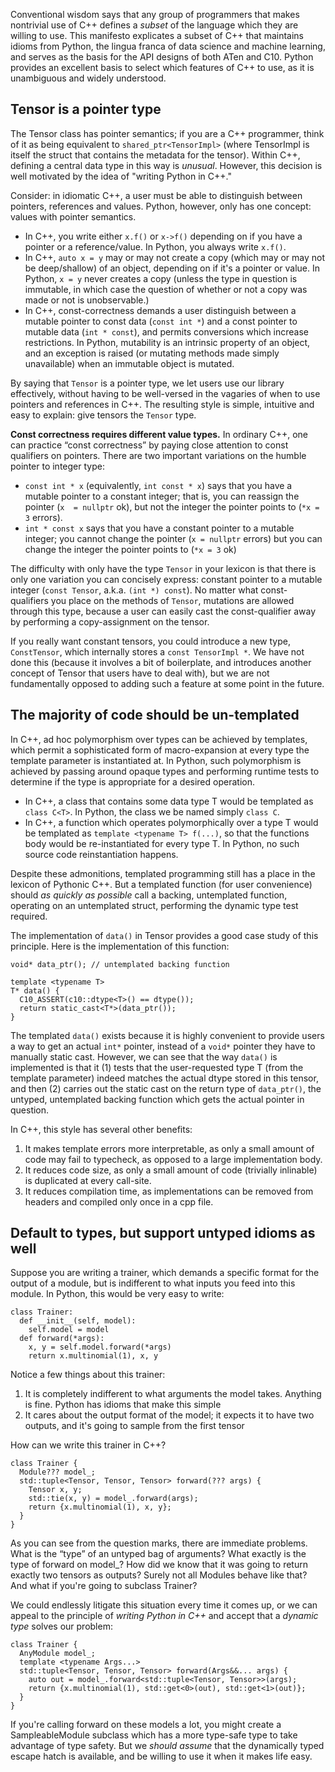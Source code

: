 Conventional wisdom says that any group of programmers that makes nontrivial use of C++ defines a *subset* of the language which they are willing to use. This manifesto explicates a subset of C++ that maintains idioms from Python, the lingua franca of data science and machine learning, and serves as the basis for the API designs of both ATen and C10. Python provides an excellent basis to select which features of C++ to use, as it is unambiguous and widely understood.

## Tensor is a pointer type

The Tensor class has pointer semantics; if you are a C++ programmer, think of it as being equivalent to `shared_ptr<TensorImpl>` (where TensorImpl is itself the struct that contains the metadata for the tensor). Within C++, defining a central data type in this way is *unusual*.  However, this decision is well motivated by the idea of "writing Python in C++."

Consider: in idiomatic C++, a user must be able to distinguish between pointers, references and values. Python, however, only has one concept: values with pointer semantics.

* In C++, you write either `x.f()`  or `x->f()` depending on if you have a pointer or a reference/value. In Python, you always write `x.f()`.
* In C++, `auto x = y` may or may not create a copy (which may or may not be deep/shallow) of an object, depending on if it's a pointer or value. In Python, `x = y` never creates a copy (unless the type in question is immutable, in which case the question of whether or not a copy was made or not is unobservable.)
* In C++, const-correctness demands a user distinguish between a mutable pointer to const data (`const int *`) and a const pointer to mutable data (`int * const`), and permits conversions which increase restrictions. In Python, mutability is an intrinsic property of an object, and an exception is raised (or mutating methods made simply unavailable) when an immutable object is mutated.

By saying that `Tensor` is a pointer type, we let users use our library effectively, without having to be well-versed in the vagaries of when to use pointers and references in C++.  The resulting style is simple, intuitive and easy to explain: give tensors the `Tensor` type.

**Const correctness requires different value types.** In ordinary C++, one can practice “const correctness” by paying close attention to const qualifiers on pointers. There are two important variations on the humble pointer to integer type:

* `const int * x` (equivalently, `int const * x`) says that you have a mutable pointer to a constant integer; that is, you can reassign the pointer (`x  = nullptr` ok), but not the integer the pointer points to (`*x = 3` errors).
* `int * const x` says that you have a constant pointer to a mutable integer; you cannot change the pointer (`x = nullptr` errors) but you can change the integer the pointer points to (`*x = 3` ok)

The difficulty with only have the type `Tensor` in your lexicon is that there is only one variation you can concisely express: constant pointer to a mutable integer (`const Tensor`, a.k.a. `(int *) const`). No matter what const-qualifiers you place on the methods of `Tensor`, mutations are allowed through this type, because a user can easily cast the const-qualifier away by performing a copy-assignment on the tensor.

If you really want constant tensors, you could introduce a new type, `ConstTensor`, which internally stores a `const TensorImpl *`. We have not done this (because it involves a bit of boilerplate, and introduces another concept of Tensor that users have to deal with), but we are not fundamentally opposed to adding such a feature at some point in the future.

## The majority of code should be un-templated

In C++, ad hoc polymorphism over types can be achieved by templates, which permit a sophisticated form of macro-expansion at every type the template parameter is instantiated at. In Python, such polymorphism is achieved by passing around opaque types and performing runtime tests to determine if the type is appropriate for a desired operation.

* In C++, a class that contains some data type T would be templated as `class C<T>`. In Python, the class we be named simply `class C`.
* In C++, a function which operates polymorphically over a type T would be templated as `template <typename T> f(...)`, so that the functions body would be re-instantiated for every type T. In Python, no such source code reinstantiation happens.

Despite these admonitions, templated programming still has a place in the lexicon of Pythonic C++. But a templated function (for user convenience) should *as quickly as possible* call a backing, untemplated function, operating on an untemplated struct, performing the dynamic type test required.

The implementation of `data()` in Tensor provides a good case study of this principle. Here is the implementation of this function:

```
void* data_ptr(); // untemplated backing function

template <typename T>
T* data() {
  C10_ASSERT(c10::dtype<T>() == dtype());
  return static_cast<T*>(data_ptr());
}
```

The templated `data()` exists because it is highly convenient to provide users a way to get an actual `int*` pointer, instead of a `void*` pointer they have to manually static cast. However, we can see that the way `data()` is implemented is that it (1) tests that the user-requested type T (from the template parameter) indeed matches the actual dtype stored in this tensor, and then (2) carries out the static cast on the return type of `data_ptr()`, the untyped, untemplated backing function which gets the actual pointer in question.

In C++, this style has several other benefits:

1. It makes template errors more interpretable, as only a small amount of code may fail to typecheck, as opposed to a large implementation body.
2. It reduces code size, as only a small amount of code (trivially inlinable) is duplicated at every call-site.
3. It reduces compilation time, as implementations can be removed from headers and compiled only once in a cpp file.

## Default to types, but support untyped idioms as well

Suppose you are writing a trainer, which demands a specific format for the output of a module, but is indifferent to what inputs you feed into this module. In Python, this would be very easy to write:

```
class Trainer:
  def __init__(self, model):
    self.model = model
  def forward(*args):
    x, y = self.model.forward(*args)
    return x.multinomial(1), x, y
```

Notice a few things about this trainer:

1. It is completely indifferent to what arguments the model takes. Anything is fine. Python has idioms that make this simple
2. It cares about the output format of the model; it expects it to have two outputs, and it's going to sample from the first tensor

How can we write this trainer in C++?

```
class Trainer {
  Module??? model_;
  std::tuple<Tensor, Tensor, Tensor> forward(??? args) {
    Tensor x, y;
    std::tie(x, y) = model_.forward(args);
    return {x.multinomial(1), x, y};
  }
}
```

As you can see from the question marks, there are immediate problems. What is the “type” of an untyped bag of arguments? What exactly is the type of forward on model_? How did we know that it was going to return exactly two tensors as outputs? Surely not all Modules behave like that? And what if you're going to subclass Trainer?

We could endlessly litigate this situation every time it comes up, or we can appeal to the principle of *writing Python in C++* and accept that a *dynamic type* solves our problem:

```
class Trainer {
  AnyModule model_;
  template <typename Args...>
  std::tuple<Tensor, Tensor, Tensor> forward(Args&&... args) {
    auto out = model_.forward<std::tuple<Tensor, Tensor>>(args);
    return {x.multinomial(1), std::get<0>(out), std::get<1>(out)};
  }
}
```

If you're calling forward on these models a lot, you might create a SampleableModule subclass which has a more type-safe type to take advantage of type safety. But we *should assume* that the dynamically typed escape hatch is available, and be willing to use it when it makes life easy.